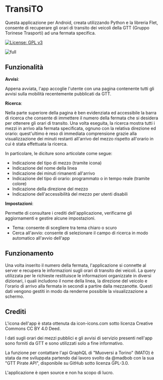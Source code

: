 # TransiTO
Questa applicazione per Android, creata utilizzando Python e la libreria Flet, consente di recuperare gli orari di transito dei veicoli della GTT (Gruppo Torinese Trasporti) ad una fermata specifica.

[![License: GPL v3](https://img.shields.io/badge/License-GPLv3-blue.svg)](https://www.gnu.org/licenses/gpl-3.0)

![full](https://github.com/user-attachments/assets/be989790-68b1-4a64-98ab-d8ab50e12176)


## Funzionalità
**Avvisi**:

Appena avviata, l'app accoglie l'utente con una pagina contenente tutti gli avvisi sulla mobilità recentemente pubblicati da GTT.

**Ricerca**:

Nella parte superiore della pagina è ben evidenziata ed accessibile la barra di ricerca che consente di immettere il numero della fermata che si desidera per ottenere gli orari di transito.
Una volta eseguita, la ricerca mostra tutti i mezzi in arrivo alla fermata specificata, ognuno con la relativa direzione ed orario: quest'ultimo è reso di immediata comprensione grazie alla visualizzazione dei minuti restanti all'arrivo del mezzo rispetto all'orario in cui è stata effettuata la ricerca.

In particolare, le diciture sono articolate come segue:
-  Indicazione del tipo di mezzo (tramite icona)
-  Indicazione del nome della linea
-  Indicazione dei minuti rimanenti all'arrivo
-  Indicazione del tipo di orario: programmato o in tempo reale (tramite colore)
-  Indicazione della direzione del mezzo
-  Indicazione dell'accessibilità del mezzo per utenti disabili

**Impostazioni**:

Permette di consultare i crediti dell'applicazione, verificarne gli aggiornamenti e gestire alcune impostazioni.
- Tema: consente di scegliere tra tema chiaro o scuro
- Cerca all'avvio: consente di selezionare il campo di ricerca in modo automatico all'avvio dell'app

## Funzionamento
Una volta inserito il numero della fermata, l'applicazione si connette al server e recupera le informazioni sugli orari di transito dei veicoli.
La query utilizzata per le richieste restituisce le informazioni organizzate in diversi dizionari, i quali includono il nome della linea, la direzione del veicolo e l'orario di arrivo alla fermata in secondi a partire dalla mezzanotte. Questi dati vengono gestiti in modo da renderne possibile la visualizzazione a schermo.

## Crediti
L'icona dell'app è stata ottenuta da icon-icons.com sotto licenza Creative Commons CC BY 4.0 Deed.

I dati sugli orari dei mezzi pubblici e gli avvisi di servizio presenti nell'app sono forniti da GTT e sono utilizzati solo a fine informativo.

La funzione per contattare l'api GraphQL di "Muoversi a Torino" (MATO) è stata da me sviluppata partendo dal lavoro svolto da @madbob con la sua "GTT Pirate API", disponibile su GitHub sotto licenza GPL-3.0.

L'applicazione è open source e non ha scopo di lucro.

